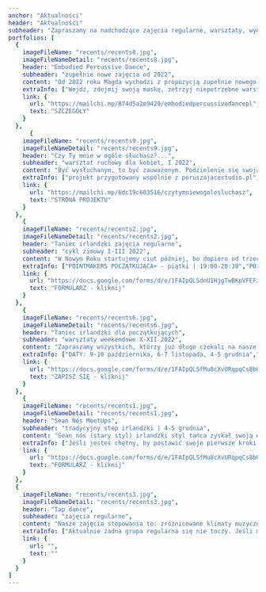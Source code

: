 ```yaml
---
anchor: "Aktualności"
header: "Aktualności"
subheader: "Zapraszamy na nadchodzące zajęcia regularne, warsztaty, wydarzenia, projekty."
portfolios: [
  {
    imageFileName: "recents/recents8.jpg",
    imageFileNameDetail: "recents/recents8.jpg",
    header: "Embodied Percussive Dance",
    subheader: "zupełnie nowe zajęcia od 2022",
    content: "Od 2022 roku Magda wychodzi z propozycją zupełnie nowego podejścia do stepowania, które nazwała Embodied Percussive Dance. Zajęcia będą połączeniem różnorodnych technik uważnej pracy z ciałem oraz stepowania, nie ograniczonego do konkretnego stylu czy techniki. Celem zajęć jest poszukiwanie techniki tanecznej najbardziej dostrojonej do nas samych, a także wspieranie autoekspresji i własnych środków wyrazu.  ",
    extraInfo: ["Wejdź, zdejmij swoją maskę, zetrzyj niepotrzebne warstwy, odetchnij swoją autentycznością i powiedz, co potrzebujesz powiedzieć w tej chwili.", "Daty będą ogłoszone wkrótce, natomiast zachęcamy, aby zapoznac się z opisem zajęć."],
    link: {
      url: "https://mailchi.mp/874d5a2e9429/embodiedpercussivedancepl",
      text: "SZCZEGÓŁY"
    }
  },  
      {
    imageFileName: "recents/recents9.jpg",
    imageFileNameDetail: "recents/recents9.jpg",
    header: "Czy Ty mnie w ogóle słuchasz?...",
    subheader: "warsztat ruchowy dla kobiet, I 2022",
    content: "Być wysłuchanym, to być zauważonym. Podzielenie się swoją opowieścią z nieoceniającą nas, akceptującą i współczującą osobą bywa prawdziwie terapeutycznym, potrafiącym uleczyć duszę doświadczeniem. Zbyt wiele z nas milczy. Ze strachu, stresu, braku świadomości, bezradności, świadomości bycia ocenianym lub zwyczajnie z braku osób, które są gotowe nas wysłuchać. Naszym projektem chcemy stymulować, szczególnie wśród kobiet, gotowość zarówno do uważnego słuchania, jak i korzystania z własnego głosu.",
    extraInfo: ["projekt przygotowany wspólnie z poruszajacestudio.pl", "weekendowy warsztat dla kobiet, którego głównym tematem jest doskonalenie sztuki słuchania oraz stwarzanie przestrzeni do bycia wysłuchanym","świadoma praca z ciałem, poprzez którą chcemy zainicjować procesy ekspresji głębiej schowanych emocji, niewypowiedzianych dotychczas słów, nieprzekazanych myśli, historii spychanych do zakamarków dusz w strachu przed oceną, stygmą, odsłonięciem swojej wrażliwości","praca z uważnością", "uczestnictwo bezpłatne", "obowiązują zapisy przez formularz"],
    link: {
      url: "https://mailchi.mp/6dc19c603516/czytymniewogolesluchasz",
      text: "STRONA PROJEKTU"
    }
  },
    {
    imageFileName: "recents/recents2.jpg",
    imageFileNameDetail: "recents/recents2.jpg",
    header: "Taniec irlandzki zajęcia regularne",
    subheader: "cykl zimowy I-III 2022",
    content: "W Nowym Roku startujemy ciut później, bo dopiero od trzeciego tygodnia stycznia, czyli 19.01.2022. W lutym może nastąpić mini korekta godzin, ale będziemy Was informować na bieżąco i najpierw zapytamy na zajęciach. W styczniu grupy wyglądają następująco:",
    extraInfo: ["POINTMAKERS POCZĄTKUJĄCA+ - piątki | 19:00-20:30","POINTMAKERS ŚREDNIOZAAWANSOWANA - czwartki | 20:30-22:00", " TREBLEMAKERS POCZĄTKUJĄCA+ - środy | 17:30-19:00", " TREBLEMAKERS ŚREDNIOZAAWANSOWANA - piątki | 17:30-19:00", "* UWAGA! Grupa stepu średniozaawansowana stanęła pod znakiem zapytania ze względu na dość skąpą frekwencję pod koniec zeszłego cyklu. Jeżeli w styczniu nie zbierze się nam 6 regularnych osób to są 3 opcje. Albo przejdzie ona w stan hibernacji, albo spotkania będą nieformalne i ze zrzutką salową, albo zapraszamy na zajęcia do grupy początkującej +, która robi bardzo szybkie postępy. ", "Szczegóły organizacyjne znajdziecie w poniższym formularzu rejestracyjnym."],
    link: {
      url: "https://docs.google.com/forms/d/e/1FAIpQLSdnU1HjgTwBKpVFEFz2VONRVogsRjBbWVV0TMoeYt6sqHAi6A/viewform",
      text: "FORMULARZ - kliknij"
    }
  },
    {
    imageFileName: "recents/recents6.jpg",
    imageFileNameDetail: "recents/recents6.jpg",
    header: "Taniec irlandzki dla początkujących",
    subheader: "warsztaty weekendowe X-XII 2022",
    content: "Zapraszamy wszystkich, którzy już długo czekali na nasze zajęcia tańca irlandzkiego OD ZERA! Nasza propozycja na jesień to warsztaty weekendowe w 3 rundach, po których będziecie mieli całkiem sporo pojęcia o tańcu irlandzkim i zdecydujecie, czy chcecie kontynuować przygodę w ramach regularnych zajęć. Podczas każdych zajęć będziemy uczyć się nowego zestawu kroków, więc można przybywać na wybrane zajęcia bez obawy, że nie będziecie wiedzieć, o co chodzi. Zachęcamy jednak do udziału w całym cyklu, aby jak najpełniej skorzystać z okazji do zdobycia podstaw tego specyficznego, ale jakże pięknego tańca.  ",
    extraInfo: ["DATY: 9-10 października, 6-7 listopada, 4-5 grudnia","GRUPY: 11:30-13:00 - taniec irlandzki soft shoes (miękkie buty), 13:15-14:45 - step irlandzki ","MIEJSCE: Szkoła Tai Chi Jadeit, ul. Bastionowa 47 (na terenie Cytadeli)", "INWESTYCJA: 35 zł - pojedyncze zajęcia 1,5 h, 180 zł - karnet 6 zajęć, 300 zł - karnet 12 zajęć", "ZAPISY tylko przez poniższy formularz"],
    link: {
      url: "https://docs.google.com/forms/d/e/1FAIpQLSfMu8cXvURqpqCs8bQLYhl1rP8Xd3NGx31BYrUIT4Ypn3P3yg/viewform",
      text: "ZAPISZ SIĘ - kliknij"
    }
  },
    {
    imageFileName: "recents/recents1.jpg",
    imageFileNameDetail: "recents/recents1.jpg",
    header: "Sean Nós MeetUps",
    subheader: "tradycyjny step irlandzki | 4-5 grudnia",
    content: "Sean nós (stary styl) irlandzki styl tańca zyskał swoją nazwę około 20 lat temu, wywodząc się z wiejskich regionów Irlandii, gdzie tradycja tańca i muzyki była naturalną potrzebą i sposobem na rozrywkę społeczną. Ostatnio staje się coraz bardziej popularny, prawdopodobnie ze względu na swoją spontaniczność i swobodę wyrażania siebie. Ruchy nóg są niewielkie i mniej przestrzenne, blisko podłogi, a ciało jest zrelaksowane od pasa w górę. Ponieważ jest to forma improwizowana, każdy tancerz prezentuje swój własny, niepowtarzalny styl. Tancerze Sean nós pozostają w bliskim kontakcie z muzykami i wszyscy reagują na to, co dzieje się tu i teraz. Pragnienie łączenia energii tancerzy i muzyków, których pasją są irlandzkie klimaty oraz chęć poszukiwania dialogu między nimi pcha nas nieuchronnie ku próbie wypracowania regularnej przestrzeni ku temu :) Dlatego też zapraszamy serdecznie na Sean NósMeetUps!",
    extraInfo: ["Jeśli jesteś chętny, by postawić swoje pierwsze kroki w stylu sean nós, napisz do nas. Dysponujemy kursem online dla początkujących, który da Ci wgląd w tę technikę.", "Najbliższe daty: 4-5 grudnia 2021. Zapisz się przez poniższy formularz."],
    link: {
      url: "https://docs.google.com/forms/d/e/1FAIpQLSfMu8cXvURqpqCs8bQLYhl1rP8Xd3NGx31BYrUIT4Ypn3P3yg/viewform",
      text: "FORMULARZ - kliknij"
    }
  },
  {
    imageFileName: "recents/recents3.jpg",
    imageFileNameDetail: "recents/recents3.jpg",
    header: "Tap dance",
    subheader: "zajęcia regularne",
    content: "Nasze zajęcia stepowania to: zróżnicowane klimaty muzyczne, intrygujące kroki, zachęta do kreatywności i improwizacji i przyjazna społeczność. Podczas zajęć regularnych skupiamy się na technice tańca oraz improwizacji.",
    extraInfo: ["Aktualnie żadna grupa regularna się nie toczy. Jeśli masz chęć się uczyć, napisz do nas i umów się na lekcję prywatną."],
    link: {
      url: "",
      text: ""
    }
  }
]
---
```

